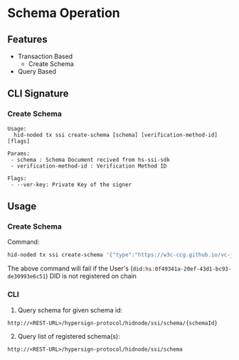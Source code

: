 # Schema Operation

## Features

- Transaction Based
    - Create Schema
- Query Based

## CLI Signature

### Create Schema

```
Usage:
  hid-noded tx ssi create-schema [schema] [verification-method-id] [flags]

Params:
 - schema : Schema Document recived from hs-ssi-sdk
 - verification-method-id : Verification Method ID

Flags:
 - --ver-key: Private Key of the signer
```

## Usage

### Create Schema

Command:

```sh
hid-noded tx ssi create-schema '{"type":"https://w3c-ccg.github.io/vc-json-schemas/schema/1.0/schema.json","modelVersion":"v1.0","id":"did:hs:0f49341a-20ef-43d1-bc93-de30993e6c51;id=17de181feb67447da4e78259d92d0240;version=1.0","name":"HS credential template","author":"did:hs:0f49341a-20ef-43d1-bc93-de30993e6c51","authored":"Tue Apr 06 2021 00:09:56 GMT+0530 (India Standard Time)","schema":{"schema":"https://json-schema.org/draft-07/schema#","description":"test","type":"object","properties":"{myString:{type:string},myNumner:{type:number},myBool:{type:boolean}}","required":["myString","myNumner","myBool"],"additionalProperties":false}}' did:hs:0f49341a-20ef-43d1-bc93-de30993e6c51#zEYJrMxWigf9boyeJMTRN4Ern8DJMoCXaLK77pzQmxVjf --ver-key oVtY1xceDZQjkfwlbCEC2vgeADcxpgd27vtYasBhcM/JLR6PnPoD9jvjSJrMsMJwS7faPy5OlFCdj/kgLVZMEg== --from node1 --keyring-backend test --chain-id hidnode
```

The above command will fail if the User's (`did:hs:0f49341a-20ef-43d1-bc93-de30993e6c51`) DID is not registered on chain

### CLI

1. Query schema for given schema id:

```
http://<REST-URL>/hypersign-protocol/hidnode/ssi/schema/{schemaId}
```

2. Query list of registered schema(s):

```
http://<REST-URL>/hypersign-protocol/hidnode/ssi/schema
```